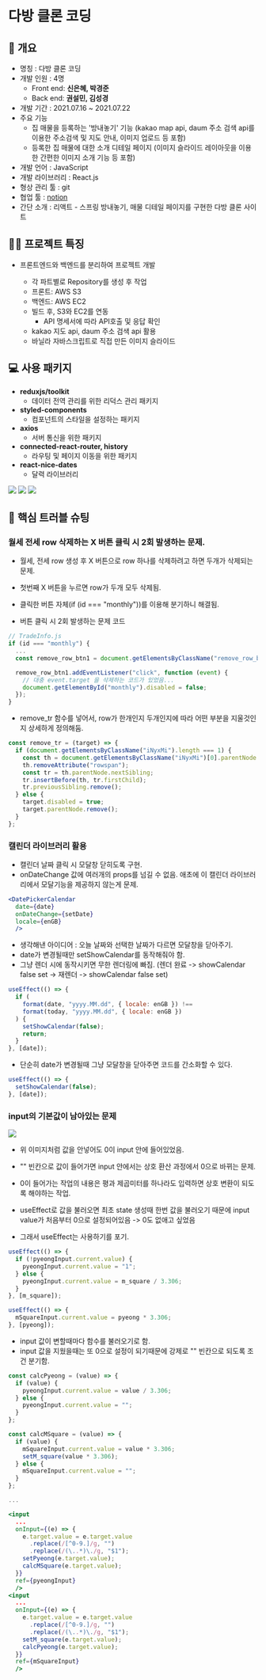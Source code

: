# 다방 클론 코딩

## 📕 개요

- 명칭 : 다방 클론 코딩
- 개발 인원 : 4명
  - Front end: **신은혜, 박경준**
  - Back end: **권설민, 김성경**
- 개발 기간 : 2021.07.16 ~ 2021.07.22
- 주요 기능
  - 집 매물을 등록하는 '방내놓기' 기능 (kakao map api, daum 주소 검색 api를 이용한 주소검색 및 지도 안내, 이미지 업로드 등 포함)
  - 등록한 집 매물에 대한 소개 디테일 페이지 (이미지 슬라이드 레이아웃을 이용한 간편한 이미지 소개 기능 등 포함)
- 개발 언어 : JavaScript
- 개발 라이브러리 : React.js
- 형상 관리 툴 : git
- 협업 툴 : [notion](https://www.notion.so/07-16-07d7a79b8cf34e78939dae3c57d58976)
- 간단 소개 : 리액트 - 스프링 방내놓기, 매물 디테일 페이지를 구현한 다방 클론 사이트

## ☝🏻 프로젝트 특징

- 프론트엔드와 백엔드를 분리하여 프로젝트 개발

  - 각 파트별로 Repository를 생성 후 작업
  - 프론트: AWS S3
  - 백엔드: AWS EC2
  - 빌드 후, S3와 EC2를 연동
    - API 명세서에 따라 API호출 및 응답 확인
  - kakao 지도 api, daum 주소 검색 api 활용
  - 바닐라 자바스크립트로 직접 만든 이미지 슬라이드

## 💻 사용 패키지

* **reduxjs/toolkit**
  - 데이터 전역 관리를 위한 리덕스 관리 패키지
* **styled-components**
  - 컴포넌트의 스타일을 설정하는 패키지
* **axios**
  - 서버 통신을 위한 패키지
* **connected-react-router, history**
  - 라우팅 및 페이지 이동을 위한 패키지
* **react-nice-dates**
  - 달력 라이브러리 

<img src="https://images.velog.io/images/uvula6921/post/44c62413-9689-4568-bb41-0f8f2dacd74d/%EB%B0%A9%EC%98%AC%EB%A6%AC%EA%B8%B0GIF.gif">
<img src="https://images.velog.io/images/uvula6921/post/a97ebc6d-366a-4042-b1ee-f3b706cb5e59/%EC%98%AC%EB%A6%B0%20%EB%B0%A9%20GIF.gif">
<img src="https://images.velog.io/images/uvula6921/post/8cee216c-efe8-4318-bcef-d4bb36af9d7e/%E1%84%89%E1%85%B3%E1%84%8F%E1%85%B3%E1%84%85%E1%85%B5%E1%86%AB%E1%84%89%E1%85%A3%E1%86%BA%202021-07-23%20%E1%84%8B%E1%85%A9%E1%84%8C%E1%85%A5%E1%86%AB%209.01.24.png">

## 🚀 핵심 트러블 슈팅

### 월세 전세 row 삭제하는 X 버튼 클릭 시 2회 발생하는 문제.
- 월세, 전세 row 생성 후 X 버튼으로 row 하나를 삭제하려고 하면 두개가 삭제되는 문제.
- 첫번째 X 버튼을 누르면 row가 두개 모두 삭제됨.
- 클릭한 버튼 자체(if (id === "monthly"))를 이용해 분기하니 해결됨.

- 버튼 클릭 시 2회 발생하는 문제 코드
```jsx
// TradeInfo.js
if (id === "monthly") {
  ...
  const remove_row_btn1 = document.getElementsByClassName("remove_row_btn1")[0];

  remove_row_btn1.addEventListener("click", function (event) {
    // 대충 event.target 을 삭제하는 코드가 있었음...
    document.getElementById("monthly").disabled = false;
  });
}
```

- remove_tr 함수를 넣어서, row가 한개인지 두개인지에 따라 어떤 부분을 지울것인지 상세하게 정의해둠.

```jsx
const remove_tr = (target) => {
  if (document.getElementsByClassName("iNyxMi").length === 1) {
    const th = document.getElementsByClassName("iNyxMi")[0].parentNode.parentNode.previousSibling;
    th.removeAttribute("rowspan");
    const tr = th.parentNode.nextSibling;
    tr.insertBefore(th, tr.firstChild);
    tr.previousSibling.remove();
  } else {
    target.disabled = true;
    target.parentNode.remove();
  }
};
```

### 캘린더 라이브러리 활용
- 캘린더 날짜 클릭 시 모달창 닫히도록 구현.
- onDateChange 값에 여러개의 props를 넘길 수 없음. 애초에 이 캘린더 라이브러리에서 모달기능을 제공하지 않는게 문제.

```jsx
<DatePickerCalendar
  date={date}
  onDateChange={setDate}
  locale={enGB}
  />
```

- 생각해낸 아이디어 : 오늘 날짜와 선택한 날짜가 다르면 모달창을 닫아주기.
- date가 변경될때만 setShowCalendar를 동작해줘야 함.
- 그냥 렌더 시에 동작시키면 무한 렌더링에 빠짐. (렌더 완료 -> showCalendar false set -> 재렌더 -> showCalendar false set)

```jsx
useEffect(() => {
  if (
    format(date, "yyyy.MM.dd", { locale: enGB }) !==
    format(today, "yyyy.MM.dd", { locale: enGB })
  ) {
    setShowCalendar(false);
    return;
  }
}, [date]);
```

- 단순히 date가 변경될때 그냥 모달창을 닫아주면 코드를 간소화할 수 있다.

```jsx
useEffect(() => {
  setShowCalendar(false);
}, [date]);
```

### input의 기본값이 남아있는 문제

<img src="https://images.velog.io/images/uvula6921/post/dd1bb896-f041-437c-a97b-4f6c3f9a721a/%E1%84%89%E1%85%B3%E1%84%8F%E1%85%B3%E1%84%85%E1%85%B5%E1%86%AB%E1%84%89%E1%85%A3%E1%86%BA%202021-07-20%20%E1%84%8B%E1%85%A9%E1%84%92%E1%85%AE%2011.49.44.png">

- 위 이미지처럼 값을 안넣어도 0이 input 안에 들어있었음.
- "" 빈칸으로 값이 들어가면 input 안에서는 상호 환산 과정에서 0으로 바뀌는 문제.
- 0이 들어가는 작업의 내용은 평과 제곱미터를 하나라도 입력하면 상호 변환이 되도록 해야하는 작업.

- useEffect로 값을 불러오면 최초 state 생성때 한번 값을 불러오기 때문에 input value가 처음부터 0으로 설정되어있음 -> 0도 없애고 싶었음
- 그래서 useEffect는 사용하기를 포기.

```jsx
useEffect(() => {
  if (!pyeongInput.current.value) {
    pyeongInput.current.value = "1";
  } else {
    pyeongInput.current.value = m_square / 3.306;
  }
}, [m_square]);

useEffect(() => {
  mSquareInput.current.value = pyeong * 3.306;
}, [pyeong]);
```

- input 값이 변할때마다 함수를 불러오기로 함.
- input 값을 지웠을때는 또 0으로 설정이 되기때문에 강제로 "" 빈칸으로 되도록 조건 분기함.

```jsx
const calcPyeong = (value) => {
  if (value) {
    pyeongInput.current.value = value / 3.306;
  } else {
    pyeongInput.current.value = "";
  }
};

const calcMSquare = (value) => {
  if (value) {
    mSquareInput.current.value = value * 3.306;
    setM_square(value * 3.306);
  } else {
    mSquareInput.current.value = "";
  }
};

...

<input
  ...
  onInput={(e) => {
    e.target.value = e.target.value
      .replace(/[^0-9.]/g, "")
      .replace(/(\..*)\./g, "$1");
    setPyeong(e.target.value);
    calcMSquare(e.target.value);
  }}
  ref={pyeongInput}
  />
<input
  ...
  onInput={(e) => {
    e.target.value = e.target.value
      .replace(/[^0-9.]/g, "")
      .replace(/(\..*)\./g, "$1");
    setM_square(e.target.value);
    calcPyeong(e.target.value);
  }}
  ref={mSquareInput}
  />
```
